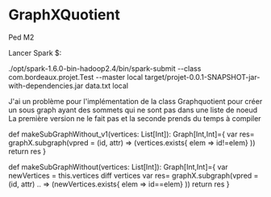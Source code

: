 # GraphXQuotient
Ped M2

Lancer Spark
$:

./opt/spark-1.6.0-bin-hadoop2.4/bin/spark-submit 
--class com.bordeaux.projet.Test 
--master local 
target/projet-0.0.1-SNAPSHOT-jar-with-dependencies.jar data.txt local




J'ai un problème pour l'implémentation de la class Graphquotient 
pour créer un sous graph ayant des sommets qui ne sont pas dans une liste de noeud 
La première version ne le fait pas et la seconde prends du temps à compiler


def makeSubGraphWithout_v1(vertices: List[Int]): Graph[Int,Int]={
var res= graphX.subgraph(vpred = (id, attr) 
=> (vertices.exists{ elem => id!=elem} ))
return res
}


def makeSubGraphWithout(vertices: List[Int]): Graph[Int,Int]={
var newVertices = this.vertices diff vertices
var res= graphX.subgraph(vpred = (id, attr) ..
=> (newVertices.exists{ elem => id==elem} ))
return res
}
